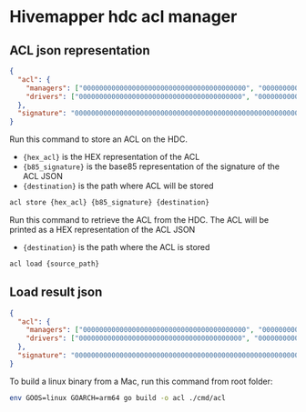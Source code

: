 # Hivemapper hdc acl manager

## ACL json representation
```json 
{
  "acl": {
    "managers": ["0000000000000000000000000000000000000000", "0000000000000000000000000000000000000000","0000000000000000000000000000000000000000"],
    "drivers": ["0000000000000000000000000000000000000000", "0000000000000000000000000000000000000000","0000000000000000000000000000000000000000"] 
  },
  "signature": "0000000000000000000000000000000000000000000000000000000000000000"
}
```

Run this command to store an ACL on the HDC.
- `{hex_acl}` is the HEX representation of the ACL
- `{b85_signature}` is the base85 representation of the signature of the ACL JSON
- `{destination}` is the path where ACL will be stored 
```bash
acl store {hex_acl} {b85_signature} {destination}
```

Run this command to retrieve the ACL from the HDC. The ACL will be printed as a HEX representation of the ACL JSON
- `{destination}` is the path where the ACL is stored
```bash
acl load {source_path}
```

## Load result json
```json 
{
  "acl": {
    "managers": ["0000000000000000000000000000000000000000", "0000000000000000000000000000000000000000","0000000000000000000000000000000000000000"],
    "drivers": ["0000000000000000000000000000000000000000", "0000000000000000000000000000000000000000","0000000000000000000000000000000000000000"] 
  },
  "signature": "0000000000000000000000000000000000000000000000000000000000000000"
}
```

To build a linux binary from a Mac, run this command from root folder:
```bash
env GOOS=linux GOARCH=arm64 go build -o acl ./cmd/acl
```

